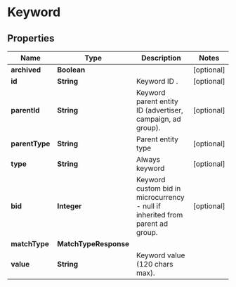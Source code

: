 

# Keyword


## Properties

| Name | Type | Description | Notes |
|------------ | ------------- | ------------- | -------------|
|**archived** | **Boolean** |  |  [optional] |
|**id** | **String** | Keyword ID . |  [optional] |
|**parentId** | **String** | Keyword parent entity ID (advertiser, campaign, ad group). |  [optional] |
|**parentType** | **String** | Parent entity type |  [optional] |
|**type** | **String** | Always keyword |  [optional] |
|**bid** | **Integer** | Keyword custom bid in microcurrency - null if inherited from parent ad group. |  [optional] |
|**matchType** | **MatchTypeResponse** |  |  |
|**value** | **String** | Keyword value (120 chars max). |  |



